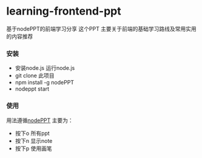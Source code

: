 # learning-frontend-ppt
基于nodePPT的前端学习分享
这个PPT 主要关于前端的基础学习路线及常用实用的内容推荐

### 安装
+ 安装node.js 运行node.js
+ git clone 此项目
+ npm install -g nodePPT
+ nodeppt start

### 使用
 用法遵循[nodePPT](https://github.com/ksky521/nodePPT)
 主要为：
 + 按下o 所有ppt
 + 按下n 显示note
 + 按下p 使用画笔

